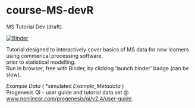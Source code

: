 # course-MS-devR
MS Tutorial Dev (draft).

[![Binder](https://mybinder.org/badge_logo.svg)](https://mybinder.org/v2/gh/tp175/course-MS-devR/master)

Tutorial designed to interactively cover basics of MS data for new learners using commerical processing software, <br>
prior to statistical modelling. <br>
Run in browser, free with Binder, by clicking 'launch binder' badge (can be slow).

<i> Example Data </i> ( *simulated <i>Example_Metadata</i> ) <br>
Progenesis QI - user guide and tutorial data set @ www.nonlinear.com/progenesis/qi/v2.4/user-guide. <br>
